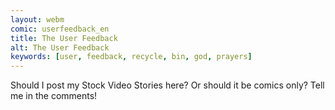 ```yaml
---
layout: webm
comic: userfeedback_en
title: The User Feedback
alt: The User Feedback
keywords: [user, feedback, recycle, bin, god, prayers]
---
```


Should I post my Stock Video Stories here? Or should it be comics only? Tell me in the comments!
